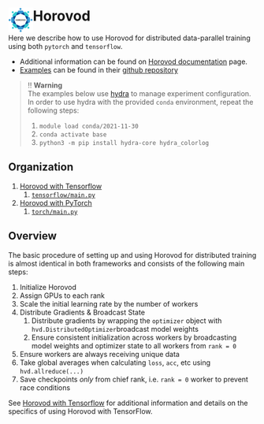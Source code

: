     
# Horovod <img src="assets/horovod-logo.png" width="50" style="vertical-align:baseline;" align="left"> 
Here we describe how to use Horovod for distributed data-parallel training using both `pytorch` and `tensorflow`.

- Additional information can be found on [Horovod documentation](https://horovod.readthedocs.io/en/stable/index.html) page.
- [Examples](https://github.com/horovod/horovod/tree/master/examples) can be found in their [github repository](https://github.com/horovod/horovod)

> ‼️ **Warning**
> <br> The examples below use [hydra](https://hydra.cc/) to manage experiment configuration.
> In order to use hydra with the provided `conda` environment, repeat the following steps:
> 1. `module load conda/2021-11-30`
> 2. `conda activate base`
> 3. `python3 -m pip install hydra-core hydra_colorlog`



## Organization
1. [Horovod with Tensorflow](./tensorflow/README.md)
    1. [`tensorflow/main.py`](./tensorflow/main.py)
2. [Horovod with PyTorch](./torch/README.md)
    1. [`torch/main.py`](./torch/main.py)

## Overview
The basic procedure of setting up and using Horovod for distributed training is almost identical in both frameworks and consists of the following main steps:

1. Initialize Horovod
2. Assign GPUs to each rank
3. Scale the initial learning rate by the number of workers
4. Distribute Gradients & Broadcast State
    1.  Distribute gradients by wrapping the `optimizer` object with `hvd.DistributedOptimizer`broadcast model weights
    2.  Ensure consistent initialization across workers by broadcasting model weights and optimizer state to all workers from `rank = 0`
5.  Ensure workers are always receiving unique data
6.  Take global averages when calculating `loss`, `acc`, etc using `hvd.allreduce(...)` 
7. Save checkpoints _only_ from chief rank, i.e. `rank = 0` worker to prevent race conditions

See [Horovod with Tensorflow](./tensorflow/README.md) for additional information and details on the specifics of using Horovod with TensorFlow.

